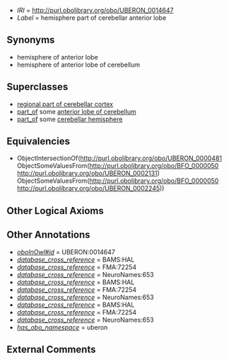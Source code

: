 * *IRI* = http://purl.obolibrary.org/obo/UBERON_0014647
 * *Label* = hemisphere part of cerebellar anterior lobe

## Synonyms

 * hemisphere of anterior lobe
 * hemisphere of anterior lobe of cerebellum

## Superclasses

 * [regional part of cerebellar cortex](../../UBERON/49/UBERON_0002749.md)
 * [part_of](../../BFO/50/BFO_0000050.md) some [anterior lobe of cerebellum](../../UBERON/31/UBERON_0002131.md)
 * [part_of](../../BFO/50/BFO_0000050.md) some [cerebellar hemisphere](../../UBERON/45/UBERON_0002245.md)

## Equivalencies

 * ObjectIntersectionOf(<http://purl.obolibrary.org/obo/UBERON_0000481> ObjectSomeValuesFrom(<http://purl.obolibrary.org/obo/BFO_0000050> <http://purl.obolibrary.org/obo/UBERON_0002131>) ObjectSomeValuesFrom(<http://purl.obolibrary.org/obo/BFO_0000050> <http://purl.obolibrary.org/obo/UBERON_0002245>))

## Other Logical Axioms


## Other Annotations

 * *[oboInOwl#id](../../id/oboInOwl#id.md)* = UBERON:0014647
 * *[database_cross_reference](../../ef/oboInOwl#hasDbXref.md)* = BAMS:HAL
 * *[database_cross_reference](../../ef/oboInOwl#hasDbXref.md)* = FMA:72254
 * *[database_cross_reference](../../ef/oboInOwl#hasDbXref.md)* = NeuroNames:653
 * *[database_cross_reference](../../ef/oboInOwl#hasDbXref.md)* = BAMS:HAL
 * *[database_cross_reference](../../ef/oboInOwl#hasDbXref.md)* = FMA:72254
 * *[database_cross_reference](../../ef/oboInOwl#hasDbXref.md)* = NeuroNames:653
 * *[database_cross_reference](../../ef/oboInOwl#hasDbXref.md)* = BAMS:HAL
 * *[database_cross_reference](../../ef/oboInOwl#hasDbXref.md)* = FMA:72254
 * *[database_cross_reference](../../ef/oboInOwl#hasDbXref.md)* = NeuroNames:653
 * *[has_obo_namespace](../../ce/oboInOwl#hasOBONamespace.md)* = uberon

## External Comments

